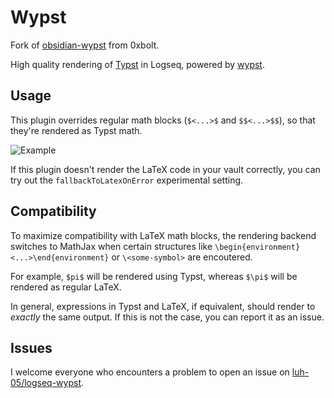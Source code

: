 # Wypst
Fork of [obsidian-wypst](https://github.com/0xbolt/obsidian-wypst) from 0xbolt.

High quality rendering of [Typst](https://github.com/typst/typst) in Logseq, powered by [wypst](https://github.com/0xpapercut/wypst).

## Usage
This plugin overrides regular math blocks (`$<...>$` and `$$<...>$$`), so that they're rendered as Typst math.

![Example](media/example.png)

If this plugin doesn't render the LaTeX code in your vault correctly, you can try out the `fallbackToLatexOnError` experimental setting.

## Compatibility
To maximize compatibility with LaTeX math blocks, the rendering backend switches to MathJax when certain structures like `\begin{environment}<...>\end{environment}` or `\<some-symbol>` are encoutered.

For example, `$pi$` will be rendered using Typst, whereas `$\pi$` will be rendered as regular LaTeX.

In general, expressions in Typst and LaTeX, if equivalent, should render to _exactly_ the same output. If this is not the case, you can report it as an issue.

## Issues
I welcome everyone who encounters a problem to open an issue on [luh-05/logseq-wypst](https://github.com/luh-05/logseq-wypst/issues/new).
